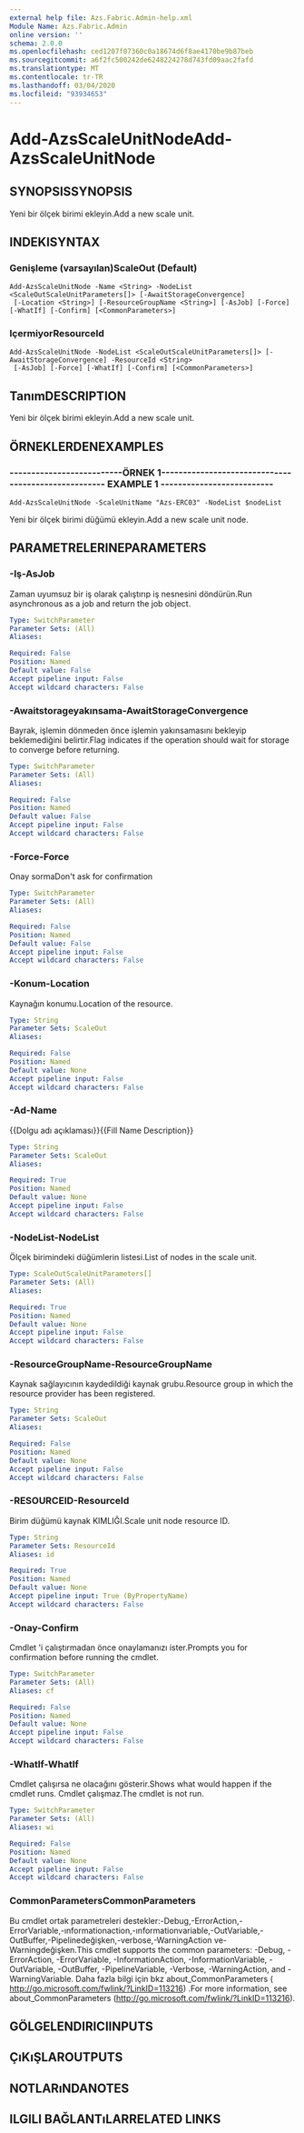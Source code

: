 ```yaml
---
external help file: Azs.Fabric.Admin-help.xml
Module Name: Azs.Fabric.Admin
online version: ''
schema: 2.0.0
ms.openlocfilehash: ced1207f07360c0a18674d6f8ae4170be9b87beb
ms.sourcegitcommit: a6f2fc500242de6248224278d743fd09aac2fafd
ms.translationtype: MT
ms.contentlocale: tr-TR
ms.lasthandoff: 03/04/2020
ms.locfileid: "93934653"
---
```

# <span data-ttu-id="842b9-101">Add-AzsScaleUnitNode</span><span class="sxs-lookup"><span data-stu-id="842b9-101">Add-AzsScaleUnitNode</span></span>

## <span data-ttu-id="842b9-102">SYNOPSIS</span><span class="sxs-lookup"><span data-stu-id="842b9-102">SYNOPSIS</span></span>
<span data-ttu-id="842b9-103">Yeni bir ölçek birimi ekleyin.</span><span class="sxs-lookup"><span data-stu-id="842b9-103">Add a new scale unit.</span></span>

## <span data-ttu-id="842b9-104">INDEKI</span><span class="sxs-lookup"><span data-stu-id="842b9-104">SYNTAX</span></span>

### <span data-ttu-id="842b9-105">Genişleme (varsayılan)</span><span class="sxs-lookup"><span data-stu-id="842b9-105">ScaleOut (Default)</span></span>
```
Add-AzsScaleUnitNode -Name <String> -NodeList <ScaleOutScaleUnitParameters[]> [-AwaitStorageConvergence]
 [-Location <String>] [-ResourceGroupName <String>] [-AsJob] [-Force] [-WhatIf] [-Confirm] [<CommonParameters>]
```

### <span data-ttu-id="842b9-106">Içermiyor</span><span class="sxs-lookup"><span data-stu-id="842b9-106">ResourceId</span></span>
```
Add-AzsScaleUnitNode -NodeList <ScaleOutScaleUnitParameters[]> [-AwaitStorageConvergence] -ResourceId <String>
 [-AsJob] [-Force] [-WhatIf] [-Confirm] [<CommonParameters>]
```

## <span data-ttu-id="842b9-107">Tanım</span><span class="sxs-lookup"><span data-stu-id="842b9-107">DESCRIPTION</span></span>
<span data-ttu-id="842b9-108">Yeni bir ölçek birimi ekleyin.</span><span class="sxs-lookup"><span data-stu-id="842b9-108">Add a new scale unit.</span></span>

## <span data-ttu-id="842b9-109">ÖRNEKLERDEN</span><span class="sxs-lookup"><span data-stu-id="842b9-109">EXAMPLES</span></span>

### <span data-ttu-id="842b9-110">--------------------------ÖRNEK 1--------------------------</span><span class="sxs-lookup"><span data-stu-id="842b9-110">-------------------------- EXAMPLE 1 --------------------------</span></span>
```
Add-AzsScaleUnitNode -ScaleUnitName "Azs-ERC03" -NodeList $nodeList
```

<span data-ttu-id="842b9-111">Yeni bir ölçek birimi düğümü ekleyin.</span><span class="sxs-lookup"><span data-stu-id="842b9-111">Add a new scale unit node.</span></span>

## <span data-ttu-id="842b9-112">PARAMETRELERINE</span><span class="sxs-lookup"><span data-stu-id="842b9-112">PARAMETERS</span></span>

### <span data-ttu-id="842b9-113">-Iş</span><span class="sxs-lookup"><span data-stu-id="842b9-113">-AsJob</span></span>
<span data-ttu-id="842b9-114">Zaman uyumsuz bir iş olarak çalıştırıp iş nesnesini döndürün.</span><span class="sxs-lookup"><span data-stu-id="842b9-114">Run asynchronous as a job and return the job object.</span></span>

```yaml
Type: SwitchParameter
Parameter Sets: (All)
Aliases: 

Required: False
Position: Named
Default value: False
Accept pipeline input: False
Accept wildcard characters: False
```

### <span data-ttu-id="842b9-115">-Awaitstorageyakınsama</span><span class="sxs-lookup"><span data-stu-id="842b9-115">-AwaitStorageConvergence</span></span>
<span data-ttu-id="842b9-116">Bayrak, işlemin dönmeden önce işlemin yakınsamasını bekleyip beklemediğini belirtir.</span><span class="sxs-lookup"><span data-stu-id="842b9-116">Flag indicates if the operation should wait for storage to converge before returning.</span></span>

```yaml
Type: SwitchParameter
Parameter Sets: (All)
Aliases: 

Required: False
Position: Named
Default value: False
Accept pipeline input: False
Accept wildcard characters: False
```

### <span data-ttu-id="842b9-117">-Force</span><span class="sxs-lookup"><span data-stu-id="842b9-117">-Force</span></span>
<span data-ttu-id="842b9-118">Onay sorma</span><span class="sxs-lookup"><span data-stu-id="842b9-118">Don't ask for confirmation</span></span>

```yaml
Type: SwitchParameter
Parameter Sets: (All)
Aliases: 

Required: False
Position: Named
Default value: False
Accept pipeline input: False
Accept wildcard characters: False
```

### <span data-ttu-id="842b9-119">-Konum</span><span class="sxs-lookup"><span data-stu-id="842b9-119">-Location</span></span>
<span data-ttu-id="842b9-120">Kaynağın konumu.</span><span class="sxs-lookup"><span data-stu-id="842b9-120">Location of the resource.</span></span>

```yaml
Type: String
Parameter Sets: ScaleOut
Aliases: 

Required: False
Position: Named
Default value: None
Accept pipeline input: False
Accept wildcard characters: False
```

### <span data-ttu-id="842b9-121">-Ad</span><span class="sxs-lookup"><span data-stu-id="842b9-121">-Name</span></span>
<span data-ttu-id="842b9-122">{{Dolgu adı açıklaması}}</span><span class="sxs-lookup"><span data-stu-id="842b9-122">{{Fill Name Description}}</span></span>

```yaml
Type: String
Parameter Sets: ScaleOut
Aliases: 

Required: True
Position: Named
Default value: None
Accept pipeline input: False
Accept wildcard characters: False
```

### <span data-ttu-id="842b9-123">-NodeList</span><span class="sxs-lookup"><span data-stu-id="842b9-123">-NodeList</span></span>
<span data-ttu-id="842b9-124">Ölçek birimindeki düğümlerin listesi.</span><span class="sxs-lookup"><span data-stu-id="842b9-124">List of nodes in the scale unit.</span></span>

```yaml
Type: ScaleOutScaleUnitParameters[]
Parameter Sets: (All)
Aliases: 

Required: True
Position: Named
Default value: None
Accept pipeline input: False
Accept wildcard characters: False
```

### <span data-ttu-id="842b9-125">-ResourceGroupName</span><span class="sxs-lookup"><span data-stu-id="842b9-125">-ResourceGroupName</span></span>
<span data-ttu-id="842b9-126">Kaynak sağlayıcının kaydedildiği kaynak grubu.</span><span class="sxs-lookup"><span data-stu-id="842b9-126">Resource group in which the resource provider has been registered.</span></span>

```yaml
Type: String
Parameter Sets: ScaleOut
Aliases: 

Required: False
Position: Named
Default value: None
Accept pipeline input: False
Accept wildcard characters: False
```

### <span data-ttu-id="842b9-127">-RESOURCEID</span><span class="sxs-lookup"><span data-stu-id="842b9-127">-ResourceId</span></span>
<span data-ttu-id="842b9-128">Birim düğümü kaynak KIMLIĞI.</span><span class="sxs-lookup"><span data-stu-id="842b9-128">Scale unit node resource ID.</span></span>

```yaml
Type: String
Parameter Sets: ResourceId
Aliases: id

Required: True
Position: Named
Default value: None
Accept pipeline input: True (ByPropertyName)
Accept wildcard characters: False
```

### <span data-ttu-id="842b9-129">-Onay</span><span class="sxs-lookup"><span data-stu-id="842b9-129">-Confirm</span></span>
<span data-ttu-id="842b9-130">Cmdlet 'i çalıştırmadan önce onaylamanızı ister.</span><span class="sxs-lookup"><span data-stu-id="842b9-130">Prompts you for confirmation before running the cmdlet.</span></span>

```yaml
Type: SwitchParameter
Parameter Sets: (All)
Aliases: cf

Required: False
Position: Named
Default value: None
Accept pipeline input: False
Accept wildcard characters: False
```

### <span data-ttu-id="842b9-131">-WhatIf</span><span class="sxs-lookup"><span data-stu-id="842b9-131">-WhatIf</span></span>
<span data-ttu-id="842b9-132">Cmdlet çalışırsa ne olacağını gösterir.</span><span class="sxs-lookup"><span data-stu-id="842b9-132">Shows what would happen if the cmdlet runs.</span></span>
<span data-ttu-id="842b9-133">Cmdlet çalışmaz.</span><span class="sxs-lookup"><span data-stu-id="842b9-133">The cmdlet is not run.</span></span>

```yaml
Type: SwitchParameter
Parameter Sets: (All)
Aliases: wi

Required: False
Position: Named
Default value: None
Accept pipeline input: False
Accept wildcard characters: False
```

### <span data-ttu-id="842b9-134">CommonParameters</span><span class="sxs-lookup"><span data-stu-id="842b9-134">CommonParameters</span></span>
<span data-ttu-id="842b9-135">Bu cmdlet ortak parametreleri destekler:-Debug,-ErrorAction,-ErrorVariable,-ınformationaction,-ınformationvariable,-OutVariable,-OutBuffer,-Pipelinedeğişken,-verbose,-WarningAction ve-Warningdeğişken.</span><span class="sxs-lookup"><span data-stu-id="842b9-135">This cmdlet supports the common parameters: -Debug, -ErrorAction, -ErrorVariable, -InformationAction, -InformationVariable, -OutVariable, -OutBuffer, -PipelineVariable, -Verbose, -WarningAction, and -WarningVariable.</span></span> <span data-ttu-id="842b9-136">Daha fazla bilgi için bkz about_CommonParameters ( http://go.microsoft.com/fwlink/?LinkID=113216) .</span><span class="sxs-lookup"><span data-stu-id="842b9-136">For more information, see about_CommonParameters (http://go.microsoft.com/fwlink/?LinkID=113216).</span></span>

## <span data-ttu-id="842b9-137">GÖLGELENDIRICI</span><span class="sxs-lookup"><span data-stu-id="842b9-137">INPUTS</span></span>

## <span data-ttu-id="842b9-138">ÇıKıŞLAR</span><span class="sxs-lookup"><span data-stu-id="842b9-138">OUTPUTS</span></span>

## <span data-ttu-id="842b9-139">NOTLARıNDA</span><span class="sxs-lookup"><span data-stu-id="842b9-139">NOTES</span></span>

## <span data-ttu-id="842b9-140">ILGILI BAĞLANTıLAR</span><span class="sxs-lookup"><span data-stu-id="842b9-140">RELATED LINKS</span></span>

